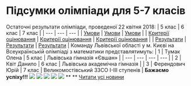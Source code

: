 
# Підсумки олімпіади для 5-7 класів
Остаточні результати олімпіади, проведеної 22 квітня 2018:
|                                        5 клас                                        |                                        6 клас                                        |                                        7 клас                                        |
| --- | --- | --- |
|        [Умови](/images/підсумки-олімпіади-для-5-7-класів/завдання-5-клас.jpg)        |        [Умови](/images/підсумки-олімпіади-для-5-7-класів/завдання-6-клас.jpg)        |        [Умови](/images/підсумки-олімпіади-для-5-7-класів/завдання-7-клас.jpg)        |
| [Критерії оцінювання](/images/підсумки-олімпіади-для-5-7-класів/критерії-5-клас.jpg) | [Критерії оцінювання](/images/підсумки-олімпіади-для-5-7-класів/критерії-6-клас.jpg) | [Критерії оцінювання](/images/підсумки-олімпіади-для-5-7-класів/критерії-7-клас.jpg) |
|  [Результати](/files/підсумки-олімпіади-для-5-7-класів/остаточні-результати-5.pdf)   |  [Результати](/files/підсумки-олімпіади-для-5-7-класів/остаточні-результати-6.pdf)   |  [Результати](/files/підсумки-олімпіади-для-5-7-класів/остаточні-результати-7.pdf)   |
Команду Львівської області у м. Києві на Всеукраїнській олімпіаді з математики представлятимуть:
| 1 |   Тумак Олена   | 5 клас |      Львівська гімназія «Євшан»       |
| --- | --- | --- | --- |
| 2 |   Квіт Данило   | 6 клас |     Львівська академічна гімназія     |
| 3 | Ферендович Юрій | 7 клас | Великомостівський ЗЗСО І-ІІІ ступенів |
**Бажаємо успіху!!!**
**![](/images/підсумки-олімпіади-для-5-7-класів/img_4463.jpg)**
**![](/images/підсумки-олімпіади-для-5-7-класів/img_4467.jpg)**
**![](/images/підсумки-олімпіади-для-5-7-класів/img_4469.jpg)**
**![](/images/підсумки-олімпіади-для-5-7-класів/img_4471.jpg)**
**![](/images/підсумки-олімпіади-для-5-7-класів/img_4473.jpg)**
** **
[Читати усі новини](/news)
       